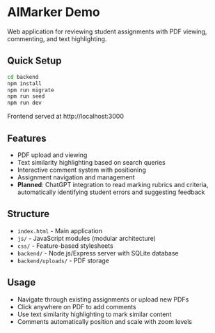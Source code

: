 # AIMarker Demo

Web application for reviewing student assignments with PDF viewing, commenting, and text highlighting.

## Quick Setup

```bash
cd backend
npm install
npm run migrate
npm run seed
npm run dev
```

Frontend served at http://localhost:3000

## Features

- PDF upload and viewing
- Text similarity highlighting based on search queries
- Interactive comment system with positioning
- Assignment navigation and management
- **Planned**: ChatGPT integration to read marking rubrics and criteria, automatically identifying student errors and suggesting feedback

## Structure

- `index.html` - Main application
- `js/` - JavaScript modules (modular architecture)
- `css/` - Feature-based stylesheets  
- `backend/` - Node.js/Express server with SQLite database
- `backend/uploads/` - PDF storage

## Usage

- Navigate through existing assignments or upload new PDFs
- Click anywhere on PDF to add comments
- Use text similarity highlighting to mark similar content
- Comments automatically position and scale with zoom levels
